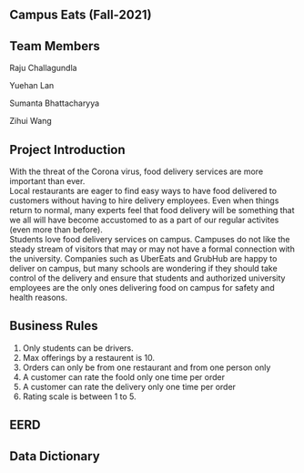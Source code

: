 ## Campus Eats (Fall-2021)


## Team Members

Raju Challagundla

Yuehan Lan

Sumanta Bhattacharyya

Zihui Wang

## Project Introduction

With the threat of the Corona virus, food delivery services are more important than ever.  
Local restaurants are eager to find easy ways to have food delivered to customers without 
having to hire delivery employees. Even when things return to normal, many experts feel 
that food delivery will be something that we all will have become accustomed to as a part 
of our regular activites (even more than before).  
Students love food delivery services on campus.  Campuses do not like the steady stream 
of visitors that may or  may not have a formal connection with the university.  Companies 
such as UberEats and GrubHub are happy to deliver on campus, but many schools are 
wondering if they should take control of the delivery and ensure that students and 
authorized university employees are the only ones delivering food on campus for safety 
and health reasons.





## Business Rules
1. Only students can be drivers.
2. Max offerings by a restaurent is 10.
3. Orders can only be from one restaurant and from one person only
4. A customer can rate the foold only one time per order
5. A customer can rate the delivery only one time per order
6. Rating scale is between 1 to 5.

## EERD


## Data Dictionary


